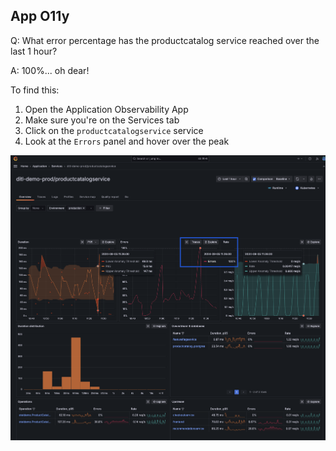 ## App O11y
Q: What error percentage has the productcatalog service reached over the last 1 hour?

A: 100%... oh dear!

To find this:
1. Open the Application Observability App
1. Make sure you're on the Services tab 
1. Click on the `productcatalogservice` service
1. Look at the `Errors` panel and hover over the peak

![Errorsl](/images/2.2-app-olly.png)

